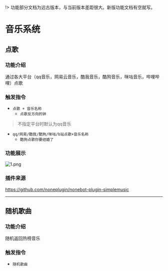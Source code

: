 !> 功能部分文档为远古版本，与当前版本差距很大。新版功能文档有空就写。

# 音乐系统

## 点歌

### 功能介绍

通过各大平台（qq音乐，网易云音乐，酷我音乐，酷狗音乐，咪咕音乐，哔哩哔哩）点歌

### 触发指令

- ```点歌 + 音乐名称```
  - ```点歌反方向的钟```

> 不指定平台时默认为qq音乐

- ```qq/网易/酷我/酷狗/咪咕/b站点歌+音乐名称```
  - ```酷狗点歌你要结婚了```

### 功能展示

![1.png](http://img.sevin.cn/i/2022/12/28/63ac319d97450.png)

### 插件来源

https://github.com/noneplugin/nonebot-plugin-simplemusic

---

## 随机歌曲

### 功能介绍

随机返回热榜音乐

### 触发指令

- ```随机歌曲```
